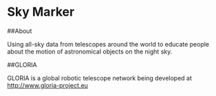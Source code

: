 # Sky Marker

##About

Using all-sky data from telescopes around the world to educate people about the motion of astronomical objects on the night sky.

##GLORIA

GLORIA is a global robotic telescope network being developed at http://www.gloria-project.eu
